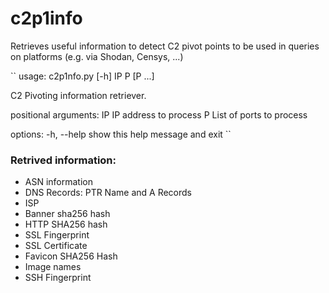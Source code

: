 # c2p1info
Retrieves useful information to detect C2 pivot points to be used in queries on platforms (e.g. via Shodan, Censys, ...)

``
usage: c2p1nfo.py [-h] IP P [P ...]

C2 Pivoting information retriever.

positional arguments:
  IP          IP address to process
  P           List of ports to process

options:
  -h, --help  show this help message and exit
``

### Retrived information:
- ASN information
- DNS Records: PTR Name and A Records
- ISP
- Banner sha256 hash
- HTTP SHA256 hash
- SSL Fingerprint
- SSL Certificate
- Favicon SHA256 Hash
- Image names
- SSH Fingerprint
